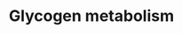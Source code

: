 ---
annotations:
- type: Pathway Ontology
  value: glycogen metabolic pathway
authors:
- MaintBot
- AlexanderPico
- Christine Chichester
- Mkutmon
- DeSl
- Eweitz
description: 'Glycogen is a very large, branched polymer of glucose residues. Within
  skeletal muscle and liver glucose is stored as glycogen. In the liver, glycogen
  synthesis and degradation are regulated to maintain blood-glucose levels as required
  to meet the needs of the organism as a whole. In contrast, in muscle, these processes
  are regulated to meet the energy needs of the muscle itself.   Glycogen synthesis
  Glycogen synthesis is, unlike its breakdown, endergonic. This means that glycogen
  synthesis requires the input of energy. Energy for glycogen synthesis comes from
  UTP, which reacts with glucose-1-phosphate, forming UDP-glucose, in reaction catalyzed
  by UDP-glucose pyrophosphorylase. Glycogen is synthesized from monomers of UDP-glucose
  by the enzyme glycogen synthase, which progressively lengthens the glycogen chain
  with (a1->4) bonded glucose. As glycogen synthase can only lengthen an existing
  chain, the protein glycogenin is needed to initiate the synthesis of glycogen. The
  glycogen-branching enzyme, amylo (a1->4) to (a1->6) transglycosylase, catalyzes
  the transfer of a terminal fragment of 6-7 glucose residues from a nonreducing end
  to the C-6 hydroxyl group of a glucose residue deeper into the interior of the glycogen
  molecule. The branching enzyme can act upon only a branch having at least 11 residues,
  and the enzyme may transfer to the same glucose chain or adjacent glucose chains.  Glycogen
  degradation Glycogen degradation consists of three steps: (1) the release of glucose
  1-phosphate from glycogen, (2) the remodeling of the glycogen substrate to permit
  further degradation, and (3) the conversion of glucose 1-phosphate into glucose
  6-phosphate for further metabolism.  Information partly derived from "Biochemistry"
  by Stryer and [http://en.wikipedia.org/wiki/Glycogen Wikipedia].'
last-edited: 2021-05-21
organisms:
- Bos taurus
redirect_from:
- /index.php/Pathway:WP1073
- /instance/WP1073
schema-jsonld:
- '@context': https://schema.org/
  '@id': https://wikipathways.github.io/pathways/WP1073.html
  '@type': Dataset
  creator:
    '@type': Organization
    name: WikiPathways
  description: 'Glycogen is a very large, branched polymer of glucose residues. Within
    skeletal muscle and liver glucose is stored as glycogen. In the liver, glycogen
    synthesis and degradation are regulated to maintain blood-glucose levels as required
    to meet the needs of the organism as a whole. In contrast, in muscle, these processes
    are regulated to meet the energy needs of the muscle itself.   Glycogen synthesis
    Glycogen synthesis is, unlike its breakdown, endergonic. This means that glycogen
    synthesis requires the input of energy. Energy for glycogen synthesis comes from
    UTP, which reacts with glucose-1-phosphate, forming UDP-glucose, in reaction catalyzed
    by UDP-glucose pyrophosphorylase. Glycogen is synthesized from monomers of UDP-glucose
    by the enzyme glycogen synthase, which progressively lengthens the glycogen chain
    with (a1->4) bonded glucose. As glycogen synthase can only lengthen an existing
    chain, the protein glycogenin is needed to initiate the synthesis of glycogen.
    The glycogen-branching enzyme, amylo (a1->4) to (a1->6) transglycosylase, catalyzes
    the transfer of a terminal fragment of 6-7 glucose residues from a nonreducing
    end to the C-6 hydroxyl group of a glucose residue deeper into the interior of
    the glycogen molecule. The branching enzyme can act upon only a branch having
    at least 11 residues, and the enzyme may transfer to the same glucose chain or
    adjacent glucose chains.  Glycogen degradation Glycogen degradation consists of
    three steps: (1) the release of glucose 1-phosphate from glycogen, (2) the remodeling
    of the glycogen substrate to permit further degradation, and (3) the conversion
    of glucose 1-phosphate into glucose 6-phosphate for further metabolism.  Information
    partly derived from "Biochemistry" by Stryer and [http://en.wikipedia.org/wiki/Glycogen
    Wikipedia].'
  keywords:
  - Glucose 1-phosphate
  - PHKG2
  - PYGM
  - GYS1
  - UGP2
  - PHKG1
  - Glucose
  - PPP2CB
  - PPP2R5B
  - GYG1
  - GSK3B
  - Glucose-6-phosphate
  - PYGL
  - PPP2R5C
  - Glycogen
  - PYGB
  - Glycogen (n+1)
  - GSK3A
  - PGM1
  - CALM3
  - PHKA1
  - Glycolysis
  - PHKB
  - PPP2R1B
  - PPP2R5D
  - PPP2R5E
  - PPP2R1A
  - Glucose-1-phosphate
  - GBE1
  - GYG2
  - PPP2R2C
  - PPP2CA
  - PPP2R5A
  - PPP2R3B
  - PPP2R2A
  - cAMP
  - UDP-glucose
  - CALM2
  - PPP2R4
  - PHKA2
  - AGL
  - CALM1
  - PPP2R3A
  - GYS2
  - PPP2R2B
  license: CC0
  name: Glycogen metabolism
seo: CreativeWork
title: Glycogen metabolism
wpid: WP1073
---